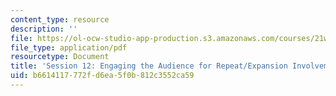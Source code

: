 ```yaml
---
content_type: resource
description: ''
file: https://ol-ocw-studio-app-production.s3.amazonaws.com/courses/21w-763j-transmedia-storytelling-modern-science-fiction-spring-2014/b6614117772fd6ea5f0b812c3552ca59_MIT21W_763JS14_Session_12.pdf
file_type: application/pdf
resourcetype: Document
title: 'Session 12: Engaging the Audience for Repeat/Expansion Involvement'
uid: b6614117-772f-d6ea-5f0b-812c3552ca59
---
```

